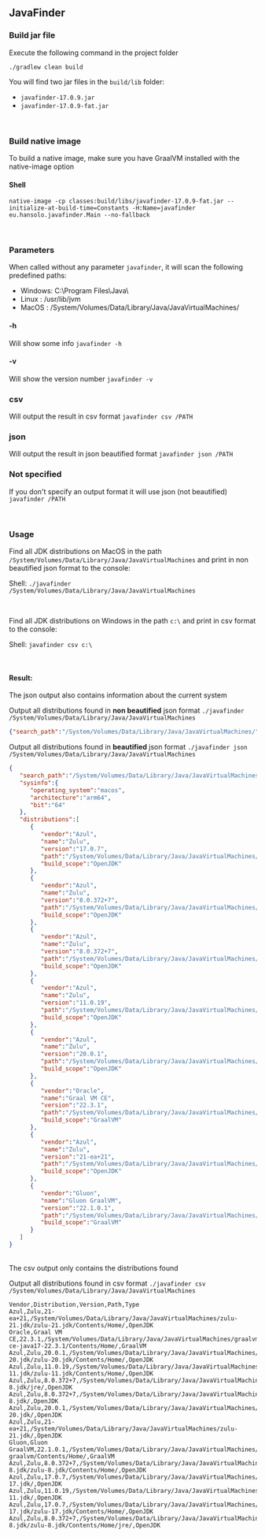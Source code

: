 ## JavaFinder

### Build jar file
Execute the following command in the project folder

```./gradlew clean build```

You will find two jar files in the ```build/lib``` folder:
- ```javafinder-17.0.9.jar```
- ```javafinder-17.0.9-fat.jar```

<br>

### Build native image
To build a native image, make sure you have GraalVM installed with the native-image option

#### Shell
```native-image -cp classes:build/libs/javafinder-17.0.9-fat.jar --initialize-at-build-time=Constants -H:Name=javafinder eu.hansolo.javafinder.Main --no-fallback```

<br>

### Parameters
When called without any parameter ```javafinder```, it will scan the following predefined paths:
- Windows: C:\Program Files\Java\
- Linux  : /usr/lib/jvm
- MacOS  : /System/Volumes/Data/Library/Java/JavaVirtualMachines/

#### -h
Will show some info ```javafinder -h```

#### -v
Will show the version number ```javafinder -v```

### csv
Will output the result in csv format ```javafinder csv /PATH```

### json
Will output the result in json beautified format ```javafinder json /PATH```

### Not specified
If you don't specify an output format it will use json (not beautified)  ```javafinder /PATH```

<br>

### Usage
Find all JDK distributions on MacOS in the path ```/System/Volumes/Data/Library/Java/JavaVirtualMachines```
and print in non beautified json format to the console:

Shell: ```./javafinder /System/Volumes/Data/Library/Java/JavaVirtualMachines```

<br>

Find all JDK distributions on Windows in the path ```c:\``` and print in csv format to the console:

Shell: ```javafinder csv c:\```

<br>

#### Result:
The json output also contains information about the current system

Output all distributions found in <b>non beautified</b> json format
```./javafinder /System/Volumes/Data/Library/Java/JavaVirtualMachines```

```json
{"search_path":"/System/Volumes/Data/Library/Java/JavaVirtualMachines/","sysinfo":{"operating_system":"Mac OS","architecture":"ARM64","bit":"64 Bit"},"distributions":[{"vendor":"Gluon","name":"Gluon GraalVM","version":"22.1.0.1","path":"/System/Volumes/Data/Library/Java/JavaVirtualMachines/gluon-graalvm/Contents/Home/","build_scope":"GraalVM"},{"vendor":"Azul","name":"Zulu","version":"8.0.372+7","path":"/System/Volumes/Data/Library/Java/JavaVirtualMachines/zulu-8.jdk/zulu-8.jdk/Contents/Home/jre/","build_scope":"OpenJDK"},{"vendor":"Azul","name":"Zulu","version":"8.0.372+7","path":"/System/Volumes/Data/Library/Java/JavaVirtualMachines/zulu-8.jdk/zulu-8.jdk/Contents/Home/","build_scope":"OpenJDK"},{"vendor":"Azul","name":"Zulu","version":"11.0.19","path":"/System/Volumes/Data/Library/Java/JavaVirtualMachines/zulu-11.jdk/zulu-11.jdk/Contents/Home/","build_scope":"OpenJDK"},{"vendor":"Oracle","name":"Graal VM CE","version":"22.3.1","path":"/System/Volumes/Data/Library/Java/JavaVirtualMachines/graalvm-ce-java17-22.3.1/Contents/Home/","build_scope":"GraalVM"},{"vendor":"Azul","name":"Zulu","version":"17.0.7","path":"/System/Volumes/Data/Library/Java/JavaVirtualMachines/zulu-17.jdk/zulu-17.jdk/Contents/Home/","build_scope":"OpenJDK"},{"vendor":"Azul","name":"Zulu","version":"20.0.1","path":"/System/Volumes/Data/Library/Java/JavaVirtualMachines/zulu-20.jdk/zulu-20.jdk/Contents/Home/","build_scope":"OpenJDK"},{"vendor":"Azul","name":"Zulu","version":"21-ea+22","path":"/System/Volumes/Data/Library/Java/JavaVirtualMachines/zulu-21.jdk/zulu-21.jdk/Contents/Home/","build_scope":"OpenJDK"}]}
```

Output all distributions found in <b>beautified</b> json format
```./javafinder json /System/Volumes/Data/Library/Java/JavaVirtualMachines```

```json
{
   "search_path":"/System/Volumes/Data/Library/Java/JavaVirtualMachines",
   "sysinfo":{
      "operating_system":"macos",
      "architecture":"arm64",
      "bit":"64"
   },
   "distributions":[
      {
         "vendor":"Azul",
         "name":"Zulu",
         "version":"17.0.7",
         "path":"/System/Volumes/Data/Library/Java/JavaVirtualMachines/zulu-17.jdk/zulu-17.jdk/Contents/Home/",
         "build_scope":"OpenJDK"
      },
      {
         "vendor":"Azul",
         "name":"Zulu",
         "version":"8.0.372+7",
         "path":"/System/Volumes/Data/Library/Java/JavaVirtualMachines/zulu-8.jdk/zulu-8.jdk/Contents/Home/jre/",
         "build_scope":"OpenJDK"
      },
      {
         "vendor":"Azul",
         "name":"Zulu",
         "version":"8.0.372+7",
         "path":"/System/Volumes/Data/Library/Java/JavaVirtualMachines/zulu-8.jdk/zulu-8.jdk/Contents/Home/",
         "build_scope":"OpenJDK"
      },
      {
         "vendor":"Azul",
         "name":"Zulu",
         "version":"11.0.19",
         "path":"/System/Volumes/Data/Library/Java/JavaVirtualMachines/zulu-11.jdk/zulu-11.jdk/Contents/Home/",
         "build_scope":"OpenJDK"
      },
      {
         "vendor":"Azul",
         "name":"Zulu",
         "version":"20.0.1",
         "path":"/System/Volumes/Data/Library/Java/JavaVirtualMachines/zulu-20.jdk/zulu-20.jdk/Contents/Home/",
         "build_scope":"OpenJDK"
      },
      {
         "vendor":"Oracle",
         "name":"Graal VM CE",
         "version":"22.3.1",
         "path":"/System/Volumes/Data/Library/Java/JavaVirtualMachines/graalvm-ce-java17-22.3.1/Contents/Home/",
         "build_scope":"GraalVM"
      },
      {
         "vendor":"Azul",
         "name":"Zulu",
         "version":"21-ea+21",
         "path":"/System/Volumes/Data/Library/Java/JavaVirtualMachines/zulu-21.jdk/zulu-21.jdk/Contents/Home/",
         "build_scope":"OpenJDK"
      },
      {
         "vendor":"Gluon",
         "name":"Gluon GraalVM",
         "version":"22.1.0.1",
         "path":"/System/Volumes/Data/Library/Java/JavaVirtualMachines/gluon-graalvm/Contents/Home/",
         "build_scope":"GraalVM"
      }
   ]
}
```

<br>
The csv output only contains the distributions found

Output all distributions found in csv format
```./javafinder csv /System/Volumes/Data/Library/Java/JavaVirtualMachines```

```
Vendor,Distribution,Version,Path,Type
Azul,Zulu,21-ea+21,/System/Volumes/Data/Library/Java/JavaVirtualMachines/zulu-21.jdk/zulu-21.jdk/Contents/Home/,OpenJDK
Oracle,Graal VM CE,22.3.1,/System/Volumes/Data/Library/Java/JavaVirtualMachines/graalvm-ce-java17-22.3.1/Contents/Home/,GraalVM
Azul,Zulu,20.0.1,/System/Volumes/Data/Library/Java/JavaVirtualMachines/zulu-20.jdk/zulu-20.jdk/Contents/Home/,OpenJDK
Azul,Zulu,11.0.19,/System/Volumes/Data/Library/Java/JavaVirtualMachines/zulu-11.jdk/zulu-11.jdk/Contents/Home/,OpenJDK
Azul,Zulu,8.0.372+7,/System/Volumes/Data/Library/Java/JavaVirtualMachines/zulu-8.jdk/jre/,OpenJDK
Azul,Zulu,8.0.372+7,/System/Volumes/Data/Library/Java/JavaVirtualMachines/zulu-8.jdk/,OpenJDK
Azul,Zulu,20.0.1,/System/Volumes/Data/Library/Java/JavaVirtualMachines/zulu-20.jdk/,OpenJDK
Azul,Zulu,21-ea+21,/System/Volumes/Data/Library/Java/JavaVirtualMachines/zulu-21.jdk/,OpenJDK
Gluon,Gluon GraalVM,22.1.0.1,/System/Volumes/Data/Library/Java/JavaVirtualMachines/gluon-graalvm/Contents/Home/,GraalVM
Azul,Zulu,8.0.372+7,/System/Volumes/Data/Library/Java/JavaVirtualMachines/zulu-8.jdk/zulu-8.jdk/Contents/Home/,OpenJDK
Azul,Zulu,17.0.7,/System/Volumes/Data/Library/Java/JavaVirtualMachines/zulu-17.jdk/,OpenJDK
Azul,Zulu,11.0.19,/System/Volumes/Data/Library/Java/JavaVirtualMachines/zulu-11.jdk/,OpenJDK
Azul,Zulu,17.0.7,/System/Volumes/Data/Library/Java/JavaVirtualMachines/zulu-17.jdk/zulu-17.jdk/Contents/Home/,OpenJDK
Azul,Zulu,8.0.372+7,/System/Volumes/Data/Library/Java/JavaVirtualMachines/zulu-8.jdk/zulu-8.jdk/Contents/Home/jre/,OpenJDK

```